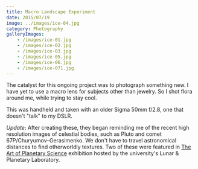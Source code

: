 ```yaml
---
title: Macro Landscape Experiment
date: 2015/07/19
image: ../images/ice-04.jpg
category: Photography
galleryImages:
    - /images/ice-01.jpg
    - /images/ice-02.jpg
    - /images/ice-03.jpg
    - /images/ice-05.jpg
    - /images/ice-06.jpg
    - /images/ice-071.jpg
---
```


The catalyst for this ongoing project was to photograph something new. I have yet to use a macro lens for subjects other than jewelry. So I shot flora around me, while trying to stay cool.

This was handheld and taken with an older Sigma 50mm f/2.8, one that doesn't "talk" to my DSLR.

_Update_: After creating these, they began reminding me of the recent high resolution images of celestial bodies, such as Pluto and comet 67P/Churyumov–Gerasimenko. We don't have to travel astronomical distances to find otherworldly textures. Two of these were featured in [The Art of Planetary Science](https://www.lpl.arizona.edu/art) exhibition hosted by the university's Lunar & Planetary Laboratory.
